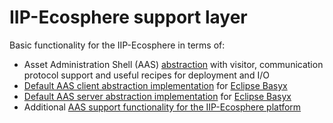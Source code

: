 # IIP-Ecosphere support layer

Basic functionality for the IIP-Ecosphere in terms of:
  * Asset Administration Shell (AAS) [abstraction](https://github.com/iip-ecosphere/platform/tree/main/platform/support/support.aas/README.md) with visitor, communication protocol support and useful recipes for deployment and I/O
  * [Default AAS client abstraction implementation](https://github.com/iip-ecosphere/platform/tree/main/platform/support/support.aas.basyx/README.md) for [Eclipse Basyx](https://www.eclipse.org/basyx/)
  * [Default AAS server abstraction implementation](https://github.com/iip-ecosphere/platform/tree/main/platform/support/support.aas.basyx/README.md) for [Eclipse Basyx](https://www.eclipse.org/basyx/)
  * Additional [AAS support functionality for the IIP-Ecosphere platform](https://github.com/iip-ecosphere/platform/tree/main/platform/support/support.iip-aas/README.md)
